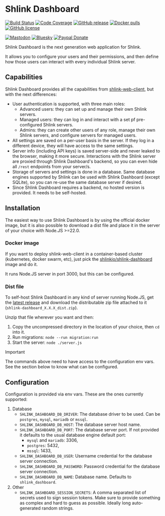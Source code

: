 # Shlink Dashboard

[![Build Status](https://img.shields.io/github/actions/workflow/status/shlinkio/shlink-dashboard/ci.yml?branch=develop&logo=github&style=flat-square)](https://github.com/shlinkio/shlink-dashboard/actions/workflows/ci.yml?query=workflow%3A%22Continuous+integration%22)
[![Code Coverage](https://img.shields.io/codecov/c/gh/shlinkio/shlink-dashboard/develop?style=flat-square)](https://app.codecov.io/gh/shlinkio/shlink-dashboard)
[![GitHub release](https://img.shields.io/github/release/shlinkio/shlink-dashboard.svg?style=flat-square)](https://github.com/shlinkio/shlink-dashboard/releases/latest)
[![Docker pulls](https://img.shields.io/docker/pulls/shlinkio/shlink-dashboard.svg?logo=docker&style=flat-square)](https://hub.docker.com/r/shlinkio/shlink-dashboard/)
[![GitHub license](https://img.shields.io/github/license/shlinkio/shlink-dashboard.svg?style=flat-square)](https://github.com/shlinkio/shlink-dashboard/blob/main/LICENSE)

[![Mastodon](https://img.shields.io/mastodon/follow/109329425426175098?color=%236364ff&domain=https%3A%2F%2Ffosstodon.org&label=follow&logo=mastodon&logoColor=white&style=flat-square)](https://fosstodon.org/@shlinkio)
[![Bluesky](https://img.shields.io/badge/follow-shlinkio-0285FF.svg?style=flat-square&logo=bluesky&logoColor=white)](https://bsky.app/profile/shlink.io)
[![Paypal Donate](https://img.shields.io/badge/Donate-paypal-blue.svg?style=flat-square&logo=paypal&colorA=cccccc)](https://slnk.to/donate)

Shlink Dashboard is the next generation web application for Shlink.

It allows you to configure your users and their permissions, and then define how those users can interact with every individual Shlink server.

## Capabilities

Shlink Dashboard provides all the capabilities from [shlink-web-client](https://github.com/shlinkio/shlink-web-client?tab=readme-ov-file#shlink-web-client), but with the next differences:

- User authentication is supported, with three main roles:
  - Advanced users: they can set up and manage their own Shlink servers.
  - Managed users: they can log in and interact with a set pf pre-configured Shlink servers.
  - Admins: they can create other users of any role, manage their own Shlink servers, and configure servers for managed users.
- All settings are saved on a per-user basis in the server. If they log in a different device, they will have access to the same settings.
- Server info (including API keys) is saved server-side and never leaked to the browser, making it more secure. Interactions with the Shlink server are proxied through Shlink Dashboard's backend, so you can even hide all `/rest` endpoints from your server/s.
- Storage of servers and settings is done in a database. Same database engines supported by Shlink can be used with Shlink Dashboard (except SQLite), so you can re-use the same database server if desired.
- Since Shlink Dashboard requires a backend, no hosted version is provided. It needs to be self-hosted.

## Installation

The easiest way to use Shlink Dashboard is by using the official docker image, but it is also possible to download a dist file and place it in the server of your choice with Node.JS >=22.0.

### Docker image

If you want to deploy shlink-web-client in a container-based cluster (kubernetes, docker swarm, etc), just pick the [shlinkio/shlink-dashboard](https://hub.docker.com/r/shlinkio/shlink-dashboard/) image and do it.

It runs Node.JS server in port 3000, but this can be configured.

### Dist file

To self-host Shlink Dashboard in any kind of server running Node.JS, get the [latest release](https://github.com/shlinkio/shlink-dashboard/releases/latest) and download the distributable zip file attached to it (`shlink-dashboard_X.X.X_dist.zip`).

Unzip that file wherever you want and then:

1. Copy the uncompressed directory in the location of your choice, then `cd` into it.
2. Run migrations: `node --run migration:run`
3. Start the server: `node ./server.js`

> [!IMPORTANT]
> The commands above need to have access to the configuration env vars. See the section below to know what can be configured.

## Configuration

Configuration is provided via env vars. These are the ones currently supported:

1. Database
    - `SHLINK_DASHBOARD_DB_DRIVER`: The database driver to be used. Can be `postgres`, `mysql`, `mariadb` or `mssql`.
    - `SHLINK_DASHBOARD_DB_HOST`: The database server host name.
    - `SHLINK_DASHBOARD_DB_PORT`: The database server port. If not provided it defaults to the usual database engine default port:
        - `mysql` and `mariadb`: 3306,
        - `postgres`: 5432,
        - `mssql`: 1433,
    - `SHLINK_DASHBOARD_DB_USER`: Username credential for the database server connection.
    - `SHLINK_DASHBOARD_DB_PASSWORD`: Password credential for the database server connection.
    - `SHLINK_DASHBOARD_DB_NAME`: Database name. Defaults to `shlink_dashboard`.
2. Other
    - `SHLINK_DASHBOARD_SESSION_SECRETS`: A comma separated list of secrets used to sign session tokens. Make sure to provide something as complex and hard to guess as possible. Ideally long auto-generated random strings.

